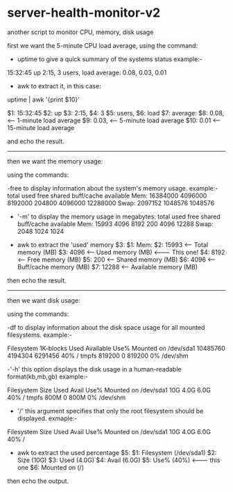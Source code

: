 # server-health-monitor-v2
another script to monitor CPU, memory, disk usage

first we want the 5-minute CPU load average, using the command:

- uptime
to give a quick summary of the systems status 
example:- 

15:32:45 up  2:15,  3 users,  load average: 0.08, 0.03, 0.01 


- awk 
to extract it, in this case:

uptime | awk '{print $10}'

$1: 15:32:45
$2: up
$3: 2:15,
$4: 3
$5: users,
$6: load
$7: average:
$8: 0.08,    <-- 1-minute load average
$9: 0.03,    <-- 5-minute load average
$10: 0.01    <-- 15-minute load average

and echo the result.

----------------------------------------------------------------------
then we want the memory usage:

using the commands:

-free
to display information about the system's memory usage.
example:-
              total        used        free      shared  buff/cache   available
Mem:        16384000     4096000     8192000      204800     4096000    12288000
Swap:       2097152      1048576     1048576

- '-m'
to display the memory usage in megabytes:
          total        used        free      shared  buff/cache   available
Mem:          15993        4096        8192         200        4096       12288
Swap:          2048        1024        1024

- awk
to extract the 'used' memory $3:
$1: Mem:
$2: 15993    <-- Total memory (MB)
$3: 4096     <-- Used memory (MB)   <--- This one!
$4: 8192     <-- Free memory (MB)
$5: 200      <-- Shared memory (MB)
$6: 4096     <-- Buff/cache memory (MB)
$7: 12288    <-- Available memory (MB) 


then echo the result.


-----------------------------------------------------------------------------
then we want disk usage:

using the commands: 

-df 
to display information about the disk space usage for all mounted filesystems.
example:-

Filesystem     1K-blocks    Used Available Use% Mounted on
/dev/sda1       10485760 4194304   6291456  40% /
tmpfs             819200       0    819200   0% /dev/shm


-'-h' 
this option displays the disk usage in a human-readable format(kb,mb,gb)
example:-

Filesystem      Size  Used Avail Use% Mounted on
/dev/sda1        10G  4.0G  6.0G  40% /
tmpfs           800M     0  800M   0% /dev/shm

- '/'
this argument specifies that only the root filesystem should be displayed.
exmaple:-

Filesystem      Size  Used Avail Use% Mounted on
/dev/sda1        10G  4.0G  6.0G  40% /


- awk
to extract the used percentage $5:
$1: Filesystem  (/dev/sda1)
$2: Size        (10G)
$3: Used        (4.0G)
$4: Avail       (6.0G)
$5: Use%        (40%) <--- this one
$6: Mounted on  (/)


then echo the output.

